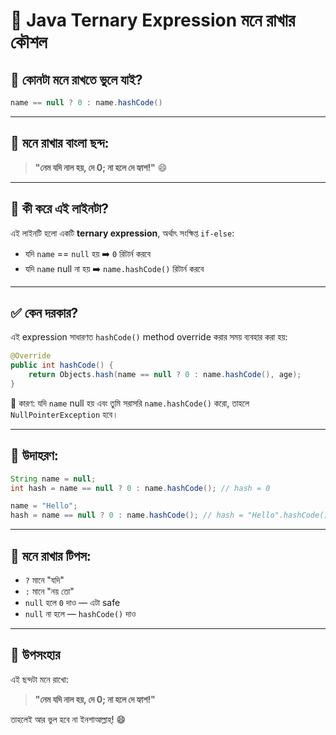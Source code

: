 # 🧠 Java Ternary Expression মনে রাখার কৌশল

## 🤔 কোনটা মনে রাখতে ভুলে যাই?
```java
name == null ? 0 : name.hashCode()
```

---

## 🔁 মনে রাখার বাংলা ছন্দ:
> **"নেম যদি নাল হয়, দে 0; না হলে দে হ্যাশ!"** 😄

---

## 📖 কী করে এই লাইনটা?

এই লাইনটি হলো একটি **ternary expression**, অর্থাৎ সংক্ষিপ্ত `if-else`:

- যদি `name` == `null` হয় ➡️ `0` রিটার্ন করবে
- যদি `name` null না হয় ➡️ `name.hashCode()` রিটার্ন করবে

---

## ✅ কেন দরকার?

এই expression সাধারণত `hashCode()` method override করার সময় ব্যবহার করা হয়:

```java
@Override
public int hashCode() {
    return Objects.hash(name == null ? 0 : name.hashCode(), age);
}
```

🔐 কারণ: যদি `name` null হয় এবং তুমি সরাসরি `name.hashCode()` করো, তাহলে `NullPointerException` হবে।

---

## 🧪 উদাহরণ:

```java
String name = null;
int hash = name == null ? 0 : name.hashCode(); // hash = 0

name = "Hello";
hash = name == null ? 0 : name.hashCode(); // hash = "Hello".hashCode()
```

---

## 📌 মনে রাখার টিপস:

- `?` মানে "যদি"
- `:` মানে "নয় তো"
- `null` হলে `0` দাও — এটা safe
- `null` না হলে — `hashCode()` দাও

---

## 🧡 উপসংহার

এই ছন্দটা মনে রাখো:

> **"নেম যদি নাল হয়, দে 0; না হলে দে হ্যাশ!"**

তাহলেই আর ভুল হবে না ইনশাআল্লাহ্‌! 😄

